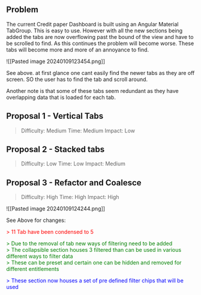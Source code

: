
```toc
```

## Problem

The current Credit paper Dashboard is built using an Angular Material TabGroup. This is easy to use. However with all the new sections being added the tabs are now overflowing past the bound of the view and have to be scrolled to find. As this continues the problem will become worse. These tabs will become more and more of an annoyance to find. 

![[Pasted image 20240109123454.png]]

See above. at first glance one cant easily find the newer tabs as they are off screen. SO the user has to find the tab and scroll around. 

Another note is that some of these tabs seem redundant as they have overlapping data that is loaded for each tab. 

## Proposal 1 - Vertical Tabs

> Difficulty: Medium
> Time: Medium
> Impact: Low



## Proposal 2 - Stacked tabs

> Difficulty: Low
> Time: Low
> Impact: Medium



## Proposal 3 - Refactor and Coalesce

> Difficulty: High
> Time: High
> Impact: High

![[Pasted image 20240109124244.png]]

See Above for changes:
<p style="color: red">
> 11 Tab have been condensed to 5
</p>

<p style="color: green">
> Due to the removal of tab new ways of filtering need to be added <br/>
> The collapsible section houses 3 filtered than can be used in various different ways to filter data<br/>
> These can be preset and certain one can be hidden and removed for different entitlements
</p>

<p style="color: blue">
> These section now houses a set of pre defined filter chips that will be used 
</p>